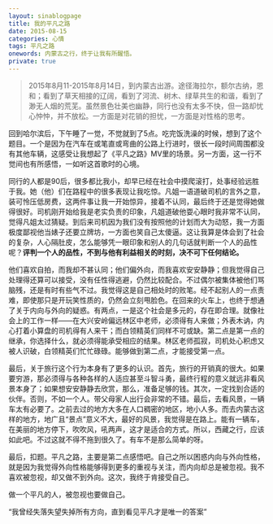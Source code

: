 ```yaml
---
layout: sinablogpage
title: 我的平凡之路
date: 2015-08-15
categories: 心情 
tags: 平凡之路
onewords: 内蒙古之行，终于让我有所醒悟。
private: true
---
```

> 2015年8月11-2015年8月14日，到内蒙古出游。途径海拉尔，额尔古纳，恩和；看到了草天相接的辽阔，看到了河流、树木、绿草共生的和谐，看到了渺无人烟的荒芜。虽然景色壮美也幽静，同行也没有太多不快，但一路却忧心忡忡，并不放松。一方面是对花销的担忧，一方面是对性格的思考。

回到哈尔滨后，下午睡了一觉，不觉就到了5点。吃完饭洗澡的时候，想到了这个题目。一个是因为在汽车在或笔直或弯曲的公路上行进时，很长一段时间周围都没有其他车辆，这感受让我想起了《平凡之路》MV里的场景。另一方面，这一行不觉间也有所感悟，一如听这首歌时的心境。

同行的人都是90后，很多都比我小，却早已经在社会中摸爬滚打，处事经验远胜于我。她（他）们在路程中的很多表现让我吃惊。凡姐一语道破司机的言外之意，装可怜压低房费，这两件事让我一开始惊异，接着不认同，最后终于还是觉得她做得很好。司机刚开始给我是老实负责的印象，凡姐道破他耍心眼时我非常不认同，觉得凡姐太过猜疑。到后来司机因为我们没有按照他的计划而大为动怒，我一方面极度鄙视他当婊子还要立牌坊，一方面也笑自己太傻逼。这让我算是体会到了社会的复杂，人心隔肚皮，怎么能够凭一眼印象和别人的几句话就判断一个人的品性呢？**评判一个人的品性，不到与他有利益相关的时刻，决不可下任何结论。**

他们喜欢自拍，而我却不甚认同；他们偏外向，而我喜欢安安静静；但我觉得自己处理得还算可以接受，没有任性得逃避，仍然比较配合。不过偶尔被集体被他们骂脑残，还是有时有些气不过。我觉得这是自己相处时的败笔。经不起别人的一点责难，即使那只是开玩笑性质的，仍然会立刻甩脸色。在回来的火车上，也终于想通了关于内向与外向的疑惑。有两点，一是这个社会是多元的，存在即合理。就像社会上的工作一样——在大兴安岭偏远林区中老师，必须得有人来做；外表木讷，内心打着小算盘的司机得有人来干；而白领精英们同样不可或缺。第二点是第一点的继承，你选择什么，就必须得能承受相应的结果。林区老师孤寂，司机处心积虑又被人识破，白领精英们忙忙碌碌。能够做到第二点，才能接受第一点。

最后，关于旅行这个行为本身有了更多的认识。首先，旅行的开销真的很大。如果要穷游，那必须得与各种各样的人适应甚至斗智斗勇，最终行程的意义就远非看风景本身了；如果想安安静静去欣赏，那么，准备足够的钱。其次，一定找到合适的伙伴。否则，不如一个人。带父母家人出行会非常的不错。最后，去看风景，一辆车太有必要了。之前去过的地方大多在人口稠密的地区，地小人多。而去内蒙古这样的地方，地广且“景点”意义不大，最好的风景，我觉得是在路上。能有一辆车，在美丽的地方停下，吹吹风，吼两声，这才是适合的方式。所以，西藏之行，应该如此吧。不过这就不得不拖到很久了。有车不是那么简单的呀。

最后，扣题。平凡之路，主要是第二点感悟吧。自己之所以困惑内向与外向性格，就是因为我觉得外向性格能够得到更多的重视与关注，而内向却总是被忽视。我不喜欢被忽视，却又做不到外向。这次，我终于肯接受自己。

做一个平凡的人，被忽视也要做自己。

“我曾经失落失望失掉所有方向，直到看见平凡才是唯一的答案”



